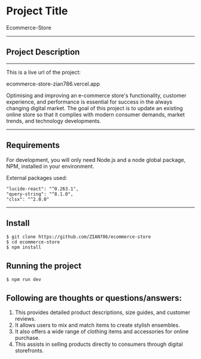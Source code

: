 # Project Title

Ecommerce-Store

---

## Project Description

---

This is a live url of the project:

ecommerce-store-zian786.vercel.app

Optimising and improving an e-commerce store's functionality, customer experience, and performance is essential for success in the always changing digital market. The goal of this project is to update an existing online store so that it complies with modern consumer demands, market trends, and technology developments.

---

## Requirements

For development, you will only need Node.js and a node global package, NPM, installed in your environment.

External packages used:

    "lucide-react": "^0.263.1",
    "query-string": "^8.1.0",
    "clsx": "^2.0.0"

---

## Install

    $ git clone https://github.com/ZIAN786/ecommerce-store
    $ cd ecommerce-store
    $ npm install

## Running the project

    $ npm run dev

## Following are thoughts or questions/answers:

1. This provides detailed product descriptions, size guides, and customer reviews.
2. It allows users to mix and match items to create stylish ensembles.
3. It also offers a wide range of clothing items and accessories for online purchase.
4. This assists in selling products directly to consumers through digital storefronts.
